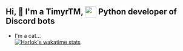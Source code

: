 ## Hi, 👋 I'm a TimyrTM, <img style="position: relative; top: 8px;" height="30px" src="https://s3.dualstack.us-east-2.amazonaws.com/pythondotorg-assets/media/files/python-logo-only.svg"> Python developer of Discord bots
- I'm a cat...\
[![Harlok's wakatime stats](https://github-readme-stats.vercel.app/api/top-langs?username=Timyr-TM&layout=compact)](https://github.com/anuraghazra/github-readme-stats)
